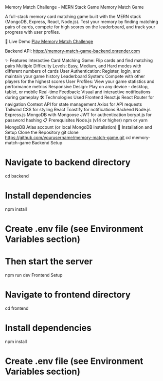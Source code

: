 Memory Match Challenge - MERN Stack Game
Memory Match Game

A full-stack memory card matching game built with the MERN stack (MongoDB, Express, React, Node.js). Test your memory by finding matching pairs of cards, compete for high scores on the leaderboard, and track your progress with user profiles.

🔗 Live Demo
[Play Memory Match Challenge](https://memory-match-game-mern.vercel.app/)

Backend API: https://memory-match-game-backend.onrender.com

✨ Features
Interactive Card Matching Game: Flip cards and find matching pairs
Multiple Difficulty Levels: Easy, Medium, and Hard modes with different numbers of cards
User Authentication: Register, login, and maintain your game history
Leaderboard System: Compete with other players for the highest scores
User Profiles: View your game statistics and performance metrics
Responsive Design: Play on any device - desktop, tablet, or mobile
Real-time Feedback: Visual and interactive notifications during gameplay
🛠️ Technologies Used
Frontend
React.js
React Router for navigation
Context API for state management
Axios for API requests
Tailwind CSS for styling
React Toastify for notifications
Backend
Node.js
Express.js
MongoDB with Mongoose
JWT for authentication
bcrypt.js for password hashing
📋 Prerequisites
Node.js (v14 or higher)
npm or yarn
MongoDB Atlas account (or local MongoDB installation)
🚀 Installation and Setup
Clone the Repository
git clone https://github.com/yourusername/memory-match-game.git
cd memory-match-game
Backend Setup
# Navigate to backend directory
cd backend

# Install dependencies
npm install

# Create .env file (see Environment Variables section)
# Then start the server
npm run dev
Frontend Setup
# Navigate to frontend directory
cd frontend

# Install dependencies
npm install

# Create .env file (see Environment Variables section)


